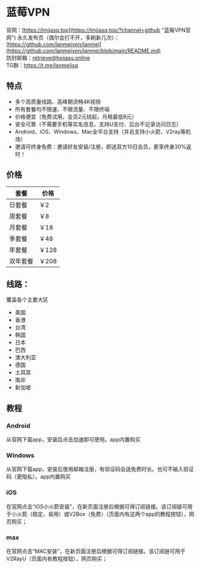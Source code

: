 # 蓝莓VPN
官网：[https://lmjiasq.top](https://lmjiasq.top/?channel=github "蓝莓VPN官网")
永久发布页（偶尔会打不开，多刷新几次）：[https://github.com/lanmeivpn/lanmei](https://github.com/lanmeivpn/lanmei/blob/main/README.md)  
防封邮箱：retrieve@hxjiasu.online  
TG群：https://t.me/lanmeijsq

## 特点
- 多个高质量线路、高峰期流畅4K视频
- 所有套餐均不限速、不限流量、不限终端
- 价格便宜（免费试用，会员2元钱起，月租最低8元）
- 安全可靠（不需要手机等实名信息、支持U支付、后台不记录访问日志）
- Android、iOS、Windows、Mac全平台支持（并且支持小火箭、V2ray等机场）
- 邀请可终身免费：邀请好友安装/注册，即送双方10日会员，更享终身30%返时！
## 价格
| 套餐        | 价格  |
|------------|------|
| 日套餐      | ￥2 |
| 周套餐      | ￥8 |
| 月套餐      | ￥18 |
| 季套餐      | ￥48 |
| 年套餐      | ￥128 |
| 双年套餐    | ￥208 |

## 线路：
覆盖各个主要大区
- 美国
- 香港
- 台湾
- 韩国
- 日本
- 巴西
- 澳大利亚
- 德国
- 土耳其
- 南非
- 新加坡

## 教程
### Android
从官网下载app，安装后点击加速即可使用。app内置购买
### Windows
从官网下载app，安装后使用邮箱注册，有验证码会送免费时长。也可不输入验证码（更隐私）。app内置购买
### iOS
在官网点击“iOS小火箭安装”，在新页面注册后根据可得订阅链接。该订阅链可用于小火箭（稳定、易用）或V2Box（免费）（页面内有这两个app的教程按钮），网页购买；
### max
在官网点击“MAC安装”，在新页面注册后根据可得订阅链接。该订阅链可用于V2RayU（页面内有教程按钮），网页购买；
